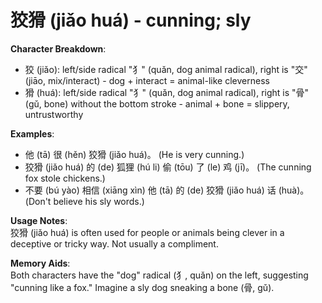 # **狡猾 (jiǎo huá) - cunning; sly**

**Character Breakdown**:  
- 狡 (jiǎo): left/side radical "犭" (quǎn, dog animal radical), right is "交" (jiāo, mix/interact) - dog + interact = animal-like cleverness  
- 猾 (huá): left/side radical "犭" (quǎn, dog animal radical), right is "骨" (gǔ, bone) without the bottom stroke - animal + bone = slippery, untrustworthy

**Examples**:  
- 他 (tā) 很 (hěn) 狡猾 (jiǎo huá)。 (He is very cunning.)  
- 狡猾 (jiǎo huá) 的 (de) 狐狸 (hú li) 偷 (tōu) 了 (le) 鸡 (jī)。 (The cunning fox stole chickens.)  
- 不要 (bú yào) 相信 (xiāng xìn) 他 (tā) 的 (de) 狡猾 (jiǎo huá) 话 (huà)。 (Don't believe his sly words.)

**Usage Notes**:  
狡猾 (jiǎo huá) is often used for people or animals being clever in a deceptive or tricky way. Not usually a compliment.

**Memory Aids**:  
Both characters have the "dog" radical (犭, quǎn) on the left, suggesting "cunning like a fox." Imagine a sly dog sneaking a bone (骨, gǔ).